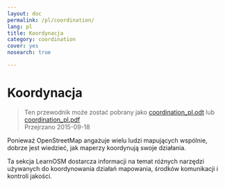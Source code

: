```yaml
---
layout: doc
permalink: /pl/coordination/
lang: pl
title: Koordynacja
category: coordination
cover: yes
nosearch: true

---
```


Koordynacja
============

> Ten przewodnik może zostać pobrany jako [coordination_pl.odt](/files/coordination_pl.odt) lub [coordination_pl.pdf](/files/coordination_pl.pdf)  
> Przejrzano 2015-09-18

Ponieważ OpenStreetMap angażuje wielu ludzi mapujących wspólnie, dobrze jest wiedzieć, jak maperzy koordynują swoje działania.

Ta sekcja LearnOSM dostarcza informacji na temat różnych narzędzi używanych do koordynowania działań mapowania, środków komunikacji i kontroli jakości.